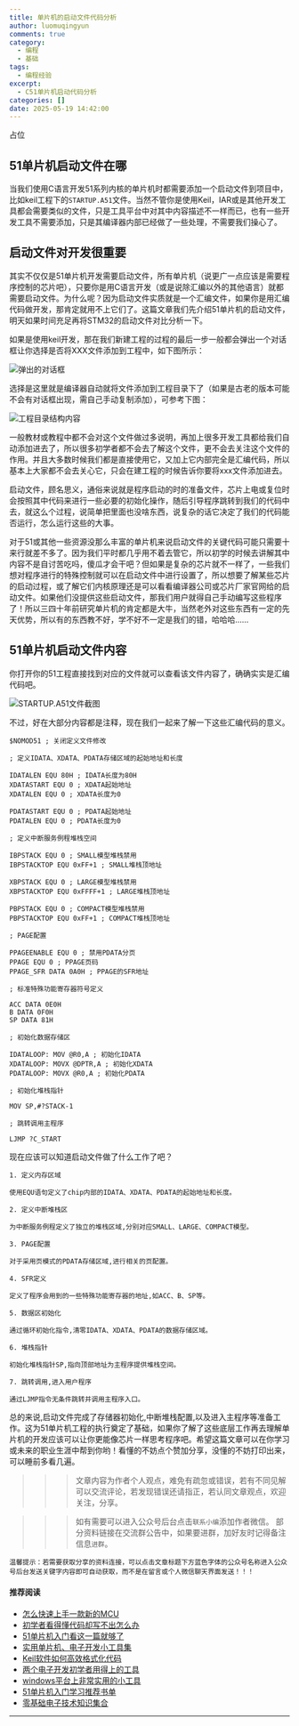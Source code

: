 ```yaml
---
title: 单片机的启动文件代码分析
author: luomuqingyun
comments: true
category:
  - 编程
  - 基础
tags:
  - 编程经验
excerpt:
  - C51单片机启动代码分析
categories: []
date: 2025-05-19 14:42:00
---
```

占位
## 51单片机启动文件在哪
当我们使用C语言开发51系列内核的单片机时都需要添加一个启动文件到项目中，比如keil工程下的`STARTUP.A51`文件。当然不管你是使用Keil，IAR或是其他开发工具都会需要类似的文件，只是工具平台中对其中内容描述不一样而已，也有一些开发工具不需要添加，只是其编译器内部已经做了一些处理，不需要我们操心了。

## 启动文件对开发很重要
其实不仅仅是51单片机开发需要启动文件，所有单片机（说更广一点应该是需要程序控制的芯片吧），只要你是用C语言开发（或是说除汇编以外的其他语言）就都需要启动文件。为什么呢？因为启动文件实质就是一个汇编文件，如果你是用汇编代码做开发，那肯定就用不上它们了。这篇文章我们先介绍51单片机的启动文件，明天如果时间充足再将STM32的启动文件对比分析一下。

如果是使用keil开发，那在我们新建工程的过程的最后一步一般都会弹出一个对话框让你选择是否将XXX文件添加到工程中，如下图所示：

![弹出的对话框](https://files.mdnice.com/user/38598/9d5b4371-1904-4e5d-9093-a73aa5254c88.png)

选择是这里就是编译器自动就将文件添加到工程目录下了（如果是古老的版本可能不会有对话框出现，需自己手动复制添加），可参考下图：

![工程目录结构内容](https://files.mdnice.com/user/38598/a591d2c7-352b-45b5-9039-f9f8de14a4e2.png)

一般教材或教程中都不会对这个文件做过多说明，再加上很多开发工具都给我们自动添加进去了，所以很多初学者都不会去了解这个文件，更不会去关注这个文件的作用。并且大多数时候我们都是直接使用它，又加上它内部完全是汇编代码，所以基本上大家都不会去关心它，只会在建工程的时候告诉你要将xxx文件添加进去。

启动文件，顾名思义，通俗来说就是程序启动的时的准备文件，芯片上电或复位时会按照其中代码来进行一些必要的初始化操作，随后引导程序跳转到我们的代码中去，就这么个过程，说简单把里面也没啥东西，说复杂的话它决定了我们的代码能否运行，怎么运行这些的大事。

对于51或其他一些资源没那么丰富的单片机来说启动文件的关键代码可能只需要十来行就差不多了。因为我们平时都几乎用不着去管它，所以初学的时候去讲解其中内容不是自讨苦吃吗，傻瓜才会干吧？但如果是复杂的芯片就不一样了，一些我们想对程序进行的特殊控制就可以在启动文件中进行设置了，所以想要了解某些芯片的启动过程，或了解它们内核原理还是可以看看编译器公司或芯片厂家官网给的启动文件。如果他们没提供这些启动文件，那我们用户就得自己手动编写这些程序了！所以三四十年前研究单片机的肯定都是大牛，当然老外对这些东西有一定的先天优势，所以有的东西教不好，学不好不一定是我们的错，哈哈哈……

## 51单片机启动文件内容
你打开你的51工程直接找到对应的文件就可以查看该文件内容了，确确实实是汇编代码吧。

![STARTUP.A51文件截图](https://files.mdnice.com/user/38598/8280dbd6-7d9a-49c2-940e-7992b0357a8b.png)

不过，好在大部分内容都是注释，现在我们一起来了解一下这些汇编代码的意义。

```assembly
$NOMOD51 ; 关闭定义文件修改

; 定义IDATA、XDATA、PDATA存储区域的起始地址和长度

IDATALEN EQU 80H ; IDATA长度为80H
XDATASTART EQU 0 ; XDATA起始地址
XDATALEN EQU 0 ; XDATA长度为0

PDATASTART EQU 0 ; PDATA起始地址 
PDATALEN EQU 0 ; PDATA长度为0

; 定义中断服务例程堆栈空间

IBPSTACK EQU 0 ; SMALL模型堆栈禁用
IBPSTACKTOP EQU 0xFF+1 ; SMALL堆栈顶地址 

XBPSTACK EQU 0 ; LARGE模型堆栈禁用
XBPSTACKTOP EQU 0xFFFF+1 ; LARGE堆栈顶地址

PBPSTACK EQU 0 ; COMPACT模型堆栈禁用
PBPSTACKTOP EQU 0xFF+1 ; COMPACT堆栈顶地址

; PAGE配置

PPAGEENABLE EQU 0 ; 禁用PDATA分页
PPAGE EQU 0 ; PPAGE页码
PPAGE_SFR DATA 0A0H ; PPAGE的SFR地址

; 标准特殊功能寄存器符号定义

ACC DATA 0E0H 
B DATA 0F0H
SP DATA 81H 

; 初始化数据存储区 

IDATALOOP: MOV @R0,A ; 初始化IDATA
XDATALOOP: MOVX @DPTR,A ; 初始化XDATA
PDATALOOP: MOVX @R0,A ; 初始化PDATA

; 初始化堆栈指针

MOV SP,#?STACK-1

; 跳转调用主程序

LJMP ?C_START
```

现在应该可以知道启动文件做了什么工作了吧？
````
1. 定义内存区域

使用EQU语句定义了chip内部的IDATA、XDATA、PDATA的起始地址和长度。

2. 定义中断堆栈区

为中断服务例程定义了独立的堆栈区域,分别对应SMALL、LARGE、COMPACT模型。

3. PAGE配置

对于采用页模式的PDATA存储区域,进行相关的页配置。

4. SFR定义

定义了程序会用到的一些特殊功能寄存器的地址,如ACC、B、SP等。

5. 数据区初始化

通过循环初始化指令,清零IDATA、XDATA、PDATA的数据存储区域。

6. 堆栈指针

初始化堆栈指针SP,指向顶部地址为主程序提供堆栈空间。

7. 跳转调用,进入用户程序

通过LJMP指令无条件跳转并调用主程序入口。

````
总的来说,启动文件完成了存储器初始化,中断堆栈配置,以及进入主程序等准备工作。这为51单片机工程的执行奠定了基础，如果你了解了这些底层工作再去理解单片机的开发应该可以让你更能像芯片一样思考程序吧。希望这篇文章可以在你学习或未来的职业生涯中帮到你哟！看懂的不妨点个赞加分享，没懂的不妨打印出来，可以睡前多看几遍。

>>>文章内容为作者个人观点，难免有疏忽或错误，若有不同见解可以交流评论，若发现错误还请指正，若认同文章观点，欢迎关注，分享。

>>>如有需要可以进入公众号后台点击`联系小编`添加作者微信。
部分资料链接在交流群公告中，如果要进群，加好友时记得备注信息`进群`。

`温馨提示：若需要获取分享的资料连接，可以点击文章标题下方蓝色字体的公众号名称进入公众号后台发送关键字内容即可自动获取，而不是在留言或个人微信聊天界面发送！！！`

#### 推荐阅读
- [怎么快速上手一款新的MCU](https://mp.weixin.qq.com/s?__biz=MzI1OTQ4MTg4Ng==&mid=2247485581&idx=1&sn=b36e6536717774f7931c7aa93d5b237a&chksm=ea7900fcdd0e89ea0db13737720edc996fcb3fdbab3e43b4a92316240ac66d4b5a8bf9a07e78&token=466212876&lang=zh_CN#rd)
- [初学者看得懂代码却写不出怎么办](https://mp.weixin.qq.com/s?__biz=MzI1OTQ4MTg4Ng==&mid=2247485862&idx=1&sn=830ede5ac467c8d396adfbea141f0526&chksm=ea7901d7dd0e88c1e8e5396305ab83c6fbd884cf356ad64c54463230364e865a1659f193dd1f&token=63320980&lang=zh_CN#rd)
- [51单片机入门看这一篇就够了](https://mp.weixin.qq.com/s?__biz=MzI1OTQ4MTg4Ng==&mid=2247485523&idx=1&sn=b7fcd1b86e2467d6f03b1a520c39bb06&chksm=ea790022dd0e893452c4994fa16d63111b16d9878c303712f695b58b7af360b7b18c1ed4b201&token=1711068967&lang=zh_CN#rd)
- [实用单片机、电子开发小工具集](https://mp.weixin.qq.com/s?__biz=MzI1OTQ4MTg4Ng==&mid=2247485606&idx=1&sn=2b433faa2e436fc762dc538c9cf3fe14&chksm=ea7900d7dd0e89c169f8948ff3d423016c8f51f1c914eb7b0d20cba8145b9ffa54815915d67b&token=1580674001&lang=zh_CN#rd)
- [Keil软件如何高效格式化代码](https://mp.weixin.qq.com/s?__biz=MzI1OTQ4MTg4Ng==&mid=2247485572&idx=1&sn=17cefa35d9d660083d419a7e9b6db6f7&chksm=ea7900f5dd0e89e35b65ba26354cc69ad24f686d8e18abd34e0932567a9345e8c9ed653eee6b&token=1711068967&lang=zh_CN#rd)
- [两个电子开发初学者用得上的工具](https://mp.weixin.qq.com/s?__biz=MzI1OTQ4MTg4Ng==&mid=2247485987&idx=1&sn=106e52add61999ae4bddd8b28c7ed2b1&chksm=ea790252dd0e8b44e36e26f20153b1bd73a0fff98ef3c50330358435a9dfac2d97e04a30d59e&token=63320980&lang=zh_CN#rd)
- [windows平台上非常实用的小工具](https://mp.weixin.qq.com/s?__biz=MzI1OTQ4MTg4Ng==&mid=2247485420&idx=2&sn=728ca4abbadf7caf51c392e7d7045cbe&chksm=ea790f9ddd0e868b9fa162c80db1876199845f387bbe851c8d38a4e8412329ae635916c13cfb&token=1711068967&lang=zh_CN#rd)
- [51单片机入门学习推荐书单](https://mp.weixin.qq.com/s?__biz=MzI1OTQ4MTg4Ng==&mid=2247485689&idx=3&sn=d4c0d26781f307ffd26defdc4022c928&chksm=ea790088dd0e899e2872692b9568309e779acfc515e82c28a853d4228de2e2b8f7ee7149913f&token=63320980&lang=zh_CN#rd)
- [零基础电子技术知识集合](https://mp.weixin.qq.com/s?__biz=MzI1OTQ4MTg4Ng==&mid=2247485689&idx=4&sn=211c2d0871a19c5e92cdf0c34f01d96b&chksm=ea790088dd0e899e3042a649a346bc98e94189d1fd18da2b954a7ddb781582dc2d0a82e07f4d&token=970763775&lang=zh_CN#rd)
----

